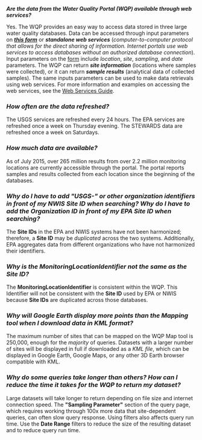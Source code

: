 ***Are the data from the Water Quality Portal (WQP) available through web services?***

Yes. The WQP provides an easy way to access data stored in three large water quality databases. Data can be accessed through input parameters on ***[this form](https://www.waterqualitydata.us/portal/)*** or ***standalone web services*** (*computer-to-computer protocol that allows for the direct sharing of information. Internet portals use web services to access databases without an authorized database connection*). Input parameters on the [form](https://www.waterqualitydata.us/portal/) include *location*, *site*, *sampling*, and *date* parameters. The WQP can return ***site information*** (locations where samples were collected), or it can return ***sample results*** (analytical data of collected samples). The same inputs parameters can be used to make data retrievals using web services. For more information and examples on accessing the web services, see the [Web Services Guide](http://www.waterqualitydata.us/webservices_documentation.jsp).

### ***How often are the data refreshed?***

The USGS services are refreshed every 24 hours. The EPA services are refreshed once a week on Thursday evening. The STEWARDS data are refreshed once a week on Saturdays. 

### ***How much data are available?***

As of July 2015, over 265 million results from over 2.2 million monitoring locations are currently accessible through the portal. The portal reports samples and results collected from each location since the beginning of the databases.

### ***Why do I have to add "USGS-" or other organization identifiers in front of my NWIS Site ID when searching? Why do I have to add the Organization ID in front of my EPA Site ID when searching?***

The **Site IDs** in the EPA and NWIS systems have not been harmonized; therefore, a **Site ID** may be *duplicated* across the two systems. Additionally, EPA aggregates data from different organizations who have not harmonized their identifiers. 

### ***Why is the MonitoringLocationIdentifier not the same as the Site ID?***

The **MonitoringLocationIdentifier** is consistent within the WQP. This Identifier will not be consistent with the **Site ID** used by EPA or NWIS because **Site IDs** are duplicated across those databases.

### ***Why will Google Earth display more points than the Mapping tool when I download data in KML format?***

The maximum number of sites that can be mapped on the WQP Map tool is 250,000, enough for the *majority* of queries. Datasets with a larger number of sites will be displayed in full if downloaded as a *KML file*, which can be displayed in Google Earth, Google Maps, or any other 3D Earth browser compatible with KML. 

### ***Why do some queries take longer than others? How can I reduce the time it takes for the WQP to return my dataset?***

Large datasets will take longer to return depending on file size and internet connection speed. The **"Sampling Parameter"** section of the query page, which requires working through 100x more data that site-dependent queries, can often slow query response.  Using filters also affects query run time. Use the **Date Range** filters to reduce the size of the resulting dataset and to reduce query run time.